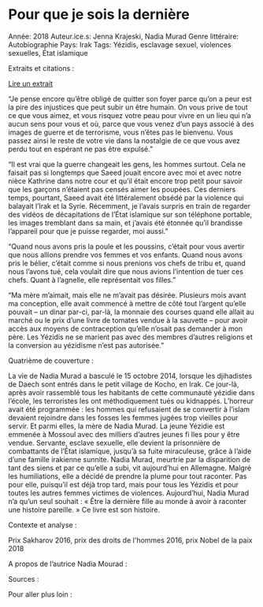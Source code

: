 # Pour que je sois la dernière

Année: 2018
Auteur.ice.s: Jenna Krajeski, Nadia Murad
Genre littéraire: Autobiographie
Pays: Irak
Tags: Yézidis, esclavage sexuel, violences sexuelles, État islamique

Extraits et citations :

[Lire un extrait](https://www.babelio.com/livres/Murad-Pour-que-je-sois-la-derniere/1026939/extraits) 

“Je pense encore qu’être obligé de quitter son foyer parce qu’on a peur est la pire des injustices que peut subir un être humain. On vous prive de tout ce que vous aimez, et vous risquez votre peau pour vivre en un lieu qui n’a aucun sens pour vous et où, parce que vous venez d’un pays associé à des images de guerre et de terrorisme, vous n’êtes pas le bienvenu. Vous passez ainsi le reste de votre vie dans la nostalgie de ce que vous avez perdu tout en espérant ne pas être expulsé.”

“Il est vrai que la guerre changeait les gens, les hommes surtout. Cela ne faisait pas si longtemps que Saeed jouait encore avec moi et avec notre nièce Kathrine dans notre cour et qu’il était encore trop petit pour savoir que les garçons n’étaient pas censés aimer les poupées. Ces derniers temps, pourtant, Saeed avait été littéralement obsédé par la violence qui balayait l’Irak et la Syrie. Récemment, je l’avais surpris en train de regarder des vidéos de décapitations de l’État islamique sur son téléphone portable, les images tremblant dans sa main, et j’avais été étonnée qu’il brandisse l’appareil pour que je puisse regarder, moi aussi.”

“Quand nous avons pris la poule et les poussins, c’était pour vous avertir que nous allions prendre vos femmes et vos enfants. Quand nous avons pris le bélier, c’était comme si nous prenions vos chefs de tribu et, quand nous l’avons tué, cela voulait dire que nous avions l’intention de tuer ces chefs. Quant à l’agnelle, elle représentait vos filles.”

“Ma mère m’aimait, mais elle ne m’avait pas désirée. Plusieurs mois avant ma conception, elle avait commencé à mettre de côté tout l’argent qu’elle pouvait – un dinar par-ci, par-là, la monnaie des courses quand elle allait au marché ou le prix d’une livre de tomates vendue à la sauvette – pour avoir accès aux moyens de contraception qu’elle n’osait pas demander à mon père. Les Yézidis ne se marient pas avec des membres d’autres religions et la conversion au yézidisme n’est pas autorisée.”

Quatrième de couverture :

La vie de Nadia Murad a basculé le 15 octobre 2014, lorsque les djihadistes de Daech sont entrés dans le petit village de Kocho, en Irak. Ce jour-là, après avoir rassemblé tous les habitants de cette communauté yézidie dans l’école, les terroristes les ont méthodiquement tués ou kidnappés. L’horreur avait été programmée : les hommes qui refusaient de se convertir à l’islam devaient rejoindre dans les fosses les femmes jugées trop vieilles pour servir. Et parmi elles, la mère de Nadia Murad. La jeune Yézidie est emmenée à Mossoul avec des milliers d’autres jeunes fi lles pour y être vendue. Servante, esclave sexuelle, elle devient la prisonnière de combattants de l’État islamique, jusqu’à sa fuite miraculeuse, grâce à l’aide d’une famille irakienne sunnite. Nadia Murad, meurtrie par la disparition de tant des siens et par ce qu’elle a subi, vit aujourd’hui en Allemagne. Malgré les humiliations, elle a décidé de prendre la plume pour tout raconter. Pas pour elle, puisqu’il est déjà trop tard, mais pour tous les Yézidis et pour toutes les autres femmes victimes de violences. Aujourd’hui, Nadia Murad n’a qu’un seul souhait : « Être la dernière fille au monde à avoir à raconter une histoire pareille. » Ce livre est son histoire.

Contexte et analyse :

Prix Sakharov 2016, prix des droits de l'hommes 2016, prix Nobel de la paix 2018

A propos de l’autrice Nadia Mourad :

Sources :

Pour aller plus loin :